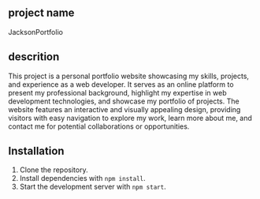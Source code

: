 ## project name 

JacksonPortfolio 

## descrition 
 
This project is a personal portfolio website showcasing my skills, projects, and experience as a web developer. It serves as an online platform to present my professional background, highlight my expertise in web development technologies, and showcase my portfolio of projects. The website features an interactive and visually appealing design, providing visitors with easy navigation to explore my work, learn more about me, and contact me for potential collaborations or opportunities.

## Installation

1. Clone the repository.
2. Install dependencies with `npm install`.
3. Start the development server with `npm start`.

## 